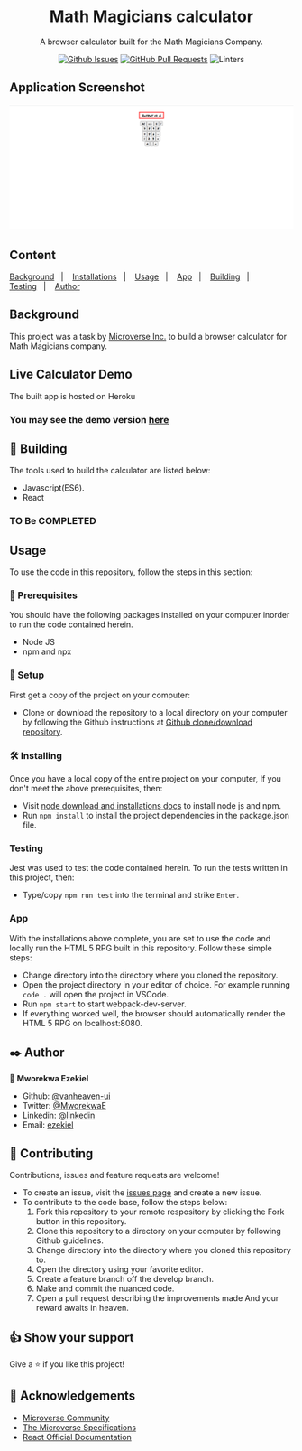 <div align="center">

# Math Magicians calculator

A browser calculator built for the Math Magicians Company.

[![Github Issues](https://img.shields.io/badge/GitHub-Issues-orange)](https://github.com/vanheaven-ui/React-calc/issues)
[![GitHub Pull Requests](https://img.shields.io/badge/GitHub-Pull%20Requests-blue)](https://github.com/vanheaven-ui/React-calc/pulls)
![Linters](https://img.shields.io/badge/Linters-Passing-success)

</div>

## Application Screenshot

![Screenshot](screenshot/screenshot.png)

## Content

<a text-align="center" href="#about">Background</a>&nbsp;&nbsp;&nbsp;|&nbsp;&nbsp;&nbsp;
<a href="#ins">Installations</a>&nbsp;&nbsp;&nbsp;|&nbsp;&nbsp;&nbsp;
<a href="#usage">Usage</a>&nbsp;&nbsp;&nbsp;|&nbsp;&nbsp;&nbsp;
<a href="#app">App</a>&nbsp;&nbsp;&nbsp;|&nbsp;&nbsp;&nbsp;
<a href="#with">Building</a>&nbsp;&nbsp;&nbsp;|&nbsp;&nbsp;&nbsp;
<a href="#tests">Testing</a>&nbsp;&nbsp;&nbsp;|&nbsp;&nbsp;&nbsp;
<a href="#author">Author</a>

## Background <a name = "about"></a>

This project was a task by [Microverse Inc.](https://www.microverse.org/) to build a browser calculator for Math Magicians company.

## Live Calculator Demo

The built app is hosted on Heroku <br />

### You may see the demo version [here](https://peaceful-lake-84379.herokuapp.com/)

## 🔧 Building<a name = "with"></a>

The tools used to build the calculator are listed below:

- Javascript(ES6).
- React

### TO Be COMPLETED

## Usage <a name = "usage"></a>

To use the code in this repository, follow the steps in this section:

### 🔨 Prerequisites

You should have the following packages installed on your computer inorder to run the code contained herein.

- Node JS
- npm and npx

### 🔨 Setup

First get a copy of the project on your computer:

- Clone or download the repository to a local directory on your computer by following the Github instructions at [Github clone/download repository](https://docs.github.com/en/enterprise/2.13/user/articles/cloning-a-repository).

### 🛠 Installing <a name = "ins"></a>

Once you have a local copy of the entire project on your computer,
If you don't meet the above prerequisites, then:

- Visit [node download and installations docs](https://docs.npmjs.com/downloading-and-installing-node-js-and-npm) to install node js and npm.
- Run `npm install` to install the project dependencies in the package.json file.

### Testing <a name = "tests"></a>

Jest was used to test the code contained herein.
To run the tests written in this project, then:

- Type/copy `npm run test` into the terminal and strike `Enter`.

### App <a name = "app"></a>

With the installations above complete, you are set to use the code and locally run the HTML 5 RPG built in this repository. Follow these simple steps:

- Change directory into the directory where you cloned the repository.
- Open the project directory in your editor of choice. For example running `code .` will open the project in VSCode.
- Run `npm start` to start webpack-dev-server.
- If everything worked well, the browser should automatically render the HTML 5 RPG on localhost:8080.

## ✒️ Author <a name = "author"></a>

👤 **Mworekwa Ezekiel**

- Github: [@vanheaven-ui](https://github.com/vanheaven-ui)
- Twitter: [@MworekwaE](https://twitter.com/MworekwaE)
- Linkedin: [@linkedin](https://www.linkedin.com/in/vanheaven/)
- Email: [ezekiel](mailto:vanheaven6@gmail.com)

## 🤝 Contributing

Contributions, issues and feature requests are welcome!

- To create an issue, visit the [issues page](https://github.com/vanheaven-ui/React-calc/issues) and create a new issue.
- To contribute to the code base, follow the steps below:
  1. Fork this repository to your remote respository by clicking the Fork button in this repository.
  2. Clone this repository to a directory on your computer by following Github guidelines.
  3. Change directory into the directory where you cloned this repository to.
  4. Open the directory using your favorite editor.
  5. Create a feature branch off the develop branch.
  6. Make and commit the nuanced code.
  7. Open a pull request describing the improvements made
     And your reward awaits in heaven.

## 👍 Show your support

Give a ⭐️ if you like this project!

## :clap: Acknowledgements

- [Microverse Community](https://www.microverse.org/) <br />
- [The Microverse Specifications](https://microverse.pathwright.com/library/react-redux-v10/188148/path/step/107676522/) <br />
- [React Official Documentation](https://reactjs.org/)
